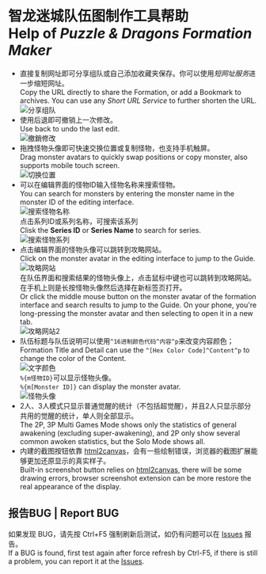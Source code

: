 ﻿智龙迷城队伍图制作工具帮助<br>Help of *Puzzle & Dragons Formation Maker*
======
* 直接复制网址即可分享组队或自己添加收藏夹保存。你可以使用*短网址服务*进一步缩短网址。  
Copy the URL directly to share the Formation, or add a Bookmark to archives. You can use any *Short URL Service* to further shorten the URL.  
![分享组队](document/tips-share.png)
* 使用后退即可撤销上一次修改。  
Use back to undo the last edit.  
![撤銷修改](document/tips-undo.png)
* 拖拽怪物头像即可快速交换位置或复制怪物，也支持手机触屏。  
Drag monster avatars to quickly swap positions or copy monster, also supports mobile touch screen.  
![切换位置](document/tips-interchangeCard.png)
* 可以在编辑界面的怪物ID输入怪物名称来搜索怪物。  
You can search for monsters by entering the monster name in the monster ID of the editing interface.  
![搜索怪物名称](document/tips-search-name.png)  
点击系列ID或系列名称，可搜索该系列  
Clisk the **Series ID** or **Series Name** to search for series.  
![搜索怪物系列](document/tips-search-series.png)  
* 点击编辑界面的怪物头像可以跳转到攻略网站。  
Click on the monster avatar in the editing interface to jump to the Guide.  
![攻略网站](document/tips-guide.png)  
在队伍界面和搜索结果的怪物头像上，点击鼠标中键也可以跳转到攻略网站。在手机上则是长按怪物头像然后选择在新标签页打开。  
Or click the middle mouse button on the monster avatar of the formation interface and search results to jump to the Guide. On your phone, you're long-pressing the monster avatar and then selecting to open it in a new tab.  
![攻略网站2](document/tips-guide2.png)
* 队伍标题与队伍说明可以使用`^16进制颜色代码^内容^p`来改变内容颜色；  
Formation Title and Detail can use the `^[Hex Color Code]^Content^p` to change the color of the Content.  
![文字颜色](document/tips-advanced-color.png)  
`%{m怪物ID}`可以显示怪物头像。  
`%{m[Monster ID]}` can display the monster avatar.  
![怪物头像](document/tips-advanced-card.png)
* 2人、3人模式只显示普通觉醒的统计（不包括超觉醒），并且2人只显示部分共用的觉醒的统计，单人则全部显示。  
The 2P, 3P Multi Games Mode shows only the statistics of general awakening (excluding super-awakening), and 2P only show several common awoken statistics, but the Solo Mode shows all.
* 内建的截图按钮依靠 [html2canvas](https://github.com/niklasvh/html2canvas/)，会有一些绘制错误，浏览器的截图扩展能够更加还原显示的真实样子。  
Built-in screenshot button relies on [html2canvas](https://github.com/niklasvh/html2canvas/), there will be some drawing errors, browser screenshot extension can be more restore the real appearance of the display.

## 报告BUG | Report BUG
如果发现 BUG，请先按 Ctrl+F5 强制刷新后测试，如仍有问题可以在 [Issues](//github.com/Mapaler/PADDashFormation/issues) 报告。  
If a BUG is found, first test again after force refresh by Ctrl-F5, if there is still a problem, you can report it at the [Issues](//github.com/Mapaler/PADDashFormation/issues).